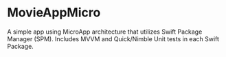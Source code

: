 # MovieAppMicro
A simple app using MicroApp architecture that utilizes Swift Package Manager (SPM). Includes MVVM and Quick/Nimble Unit tests in each Swift Package.
